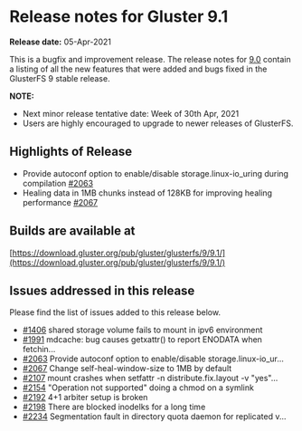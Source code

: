 # Release notes for Gluster 9.1

**Release date:** 05-Apr-2021

This is a bugfix and improvement release. The release notes for [9.0](9.0.md)
contain a listing of all the new features that were added
and bugs fixed in the GlusterFS 9 stable release.

**NOTE:**

- Next minor release tentative date: Week of 30th Apr, 2021
- Users are highly encouraged to upgrade to newer releases of GlusterFS.

## Highlights of Release

- Provide autoconf option to enable/disable storage.linux-io_uring during compilation [#2063](https://github.com/gluster/glusterfs/issues/2063)
- Healing data in 1MB chunks instead of 128KB for improving healing performance [#2067](https://github.com/gluster/glusterfs/issues/2067)

## Builds are available at

[https://download.gluster.org/pub/gluster/glusterfs/9/9.1/](https://download.gluster.org/pub/gluster/glusterfs/9/9.1/)

## Issues addressed in this release

Please find the list of issues added to this release below.

- [#1406](https://github.com/gluster/glusterfs/issues/1406) shared storage volume fails to mount in ipv6 environment
- [#1991](https://github.com/gluster/glusterfs/issues/1991) mdcache: bug causes getxattr() to report ENODATA when fetchin...
- [#2063](https://github.com/gluster/glusterfs/issues/2063) Provide autoconf option to enable/disable storage.linux-io_ur...
- [#2067](https://github.com/gluster/glusterfs/issues/2067) Change self-heal-window-size to 1MB by default
- [#2107](https://github.com/gluster/glusterfs/issues/2107) mount crashes when setfattr -n distribute.fix.layout -v "yes"...
- [#2154](https://github.com/gluster/glusterfs/issues/2154) "Operation not supported" doing a chmod on a symlink
- [#2192](https://github.com/gluster/glusterfs/issues/2192) 4+1 arbiter setup is broken
- [#2198](https://github.com/gluster/glusterfs/issues/2198) There are blocked inodelks for a long time
- [#2234](https://github.com/gluster/glusterfs/issues/2234) Segmentation fault in directory quota daemon for replicated v...
